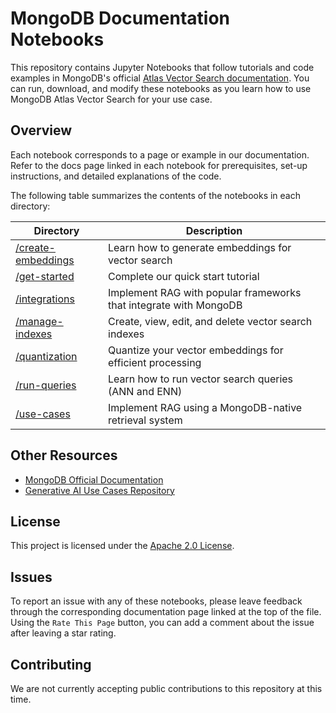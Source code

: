 # MongoDB Documentation Notebooks

This repository contains Jupyter Notebooks that follow
tutorials and code examples in MongoDB's official [Atlas Vector Search documentation](https://www.mongodb.com/docs/atlas/atlas-vector-search/vector-search-overview/). You can run, download, and modify these notebooks as you learn how to use MongoDB Atlas Vector Search for your use case.

## Overview

Each notebook corresponds to a page or example in our documentation.
Refer to the docs page linked in each notebook for prerequisites, set-up instructions, and detailed explanations of the code.

The following table summarizes the contents of the notebooks in each directory:

| Directory          | Description                                      |
|--------------------|--------------------------------------------------|
| [/create-embeddings](https://github.com/mongodb/docs-notebooks/tree/main/create-embeddings) | Learn how to generate embeddings for vector search |
| [/get-started](https://github.com/mongodb/docs-notebooks/tree/main/get-started) | Complete our quick start tutorial |
| [/integrations](https://github.com/mongodb/docs-notebooks/tree/main/integrations) | Implement RAG with popular frameworks that integrate with MongoDB |
| [/manage-indexes](https://github.com/mongodb/docs-notebooks/tree/main/manage-indexes) | Create, view, edit, and delete vector search indexes |
| [/quantization](https://github.com/mongodb/docs-notebooks/tree/main/quantization) | Quantize your vector embeddings for efficient processing |
| [/run-queries](https://github.com/mongodb/docs-notebooks/tree/main/run-queries) | Learn how to run vector search queries (ANN and ENN) |
| [/use-cases](https://github.com/mongodb/docs-notebooks/tree/main/use-cases) | Implement RAG using a MongoDB-native retrieval system |

## Other Resources

- [MongoDB Official Documentation](https://www.mongodb.com/docs/atlas/atlas-vector-search/vector-search-overview/)
- [Generative AI Use Cases Repository](https://github.com/mongodb-developer/GenAI-Showcase/tree/main)

## License

This project is licensed under the [Apache 2.0 License](https://www.apache.org/licenses/LICENSE-2.0).

## Issues

To report an issue with any of these notebooks, please leave feedback through
the corresponding documentation page linked at the top of the file. Using the
`Rate This Page` button, you can add a comment about the issue after leaving
a star rating.

## Contributing

We are not currently accepting public contributions to this repository at this
time.
